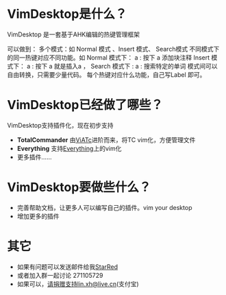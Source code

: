 # VimDesktop是什么？

VimDesktop 是一套基于AHK编辑的热键管理框架

可以做到：
多个模式：如 Normal 模式 、Insert 模式、 Search模式
不同模式下的同一热键对应不同功能。如
Normal 模式下：
    a : 按下 a 添加块注释
Insert 模式下：
    a : 按下 a 就是插入a ，
Search 模式下 :
    a : 搜索特定的单词
模式间可以自由转换，只需要少量代码。
每个热键对应什么功能，自己写Label 即可。

# VimDesktop已经做了哪些？

VimDesktop支持插件化，现在初步支持
+ __TotalCommander__ 由[ViATc](http://xbeta.info/viatc.htm)进阶而来，将TC vim化，方便管理文件
+ __Everything__ 支持[Everything](http://xbeta.info/everything-search-tool.htm)上的vim化
+ 更多插件……

# VimDesktop要做些什么？
+ 完善帮助文档，让更多人可以编写自己的插件。vim your desktop
+ 增加更多的插件

# 其它
+ 如果有问题可以发送邮件给我[StarRed](mailto:234653915@qq.com)
+ 或者加入群一起讨论 271105729
+ 如果可以，请捐赠支持lin.xh@live.cn(支付宝)
